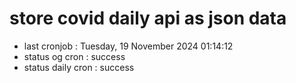 # store covid daily api as json data

- last cronjob : Tuesday, 19 November 2024 01:14:12
- status og cron : success
- status daily cron : success
      
      